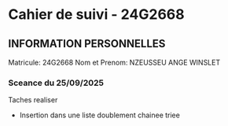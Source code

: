 # Cahier de suivi - 24G2668

## INFORMATION PERSONNELLES
Matricule: 24G2668
Nom et Prenom: NZEUSSEU ANGE WINSLET

### Sceance du 25/09/2025
Taches realiser
- Insertion dans une liste doublement chainee triee
